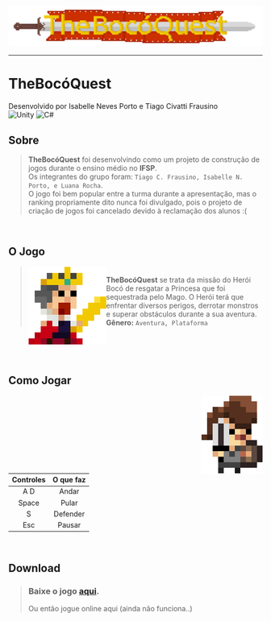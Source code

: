 <center>
	<img src="images/Logo.png" width=1058 alt="TheBocoQuest Logo"/>
</center>

---

# TheBocóQuest
Desenvolvido por Isabelle Neves Porto e Tiago Civatti Frausino  
![Unity](https://img.shields.io/badge/Unity-ffffff?logo=Unity&logoColor=black&style=for-the-badge)
![C#](https://img.shields.io/badge/C%20Sharp-239120?logo=csharp&style=for-the-badge)


 ## Sobre
> **TheBocóQuest** foi desenvolvindo como um projeto de construção de jogos durante o ensino médio no **IFSP**.  
> Os integrantes do grupo foram: `Tiago C. Frausino, Isabelle N. Porto, e Luana Rocha`.  
> O jogo foi bem popular entre a turma durante a apresentação, mas o ranking propriamente dito nunca foi divulgado, pois o projeto de criação de jogos foi cancelado devido à reclamação dos alunos :(

<br>

 ## O Jogo
> <img align="left" src="images/king.png" width=154 alt="The High King"><br>
> **TheBocóQuest** se trata da missão do Herói Bocó de resgatar a Princesa que foi sequestrada pelo Mago. O Herói terá que enfrentar diversos perigos, derrotar monstros e superar obstáculos durante a sua aventura.  
> **Gênero:** `Aventura, Plataforma`

<br><br><br>

 ## Como Jogar
> <img align="right" src="images/player.png" width=121 alt="Hero">  
| Controles | O que faz |
| :-------: | :-------: |
|A D        | Andar     |
|Space|Pular|
|S|Defender|
|Esc|Pausar|

<br>

## Download
> ### Baixe o jogo [aqui](https://raw.github.com/IsabelleNP/TheBocoQuest/main/TheBocoQuest.exe).  
> Ou então jogue online aqui (ainda não funciona..)

